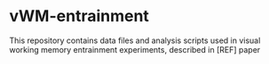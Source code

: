 # vWM-entrainment
This repository contains data files and analysis scripts used in visual working memory entrainment experiments, described in [REF] paper

